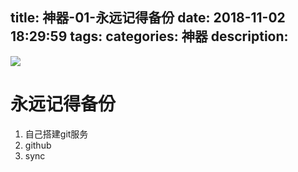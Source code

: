 title: 神器-01-永远记得备份
date: 2018-11-02 18:29:59
tags:
categories: 神器
description:
---

![](/upload/image/backup.png)
# 永远记得备份

1. 自己搭建git服务
2. github
3. sync


